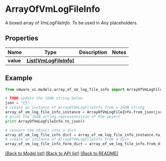 # ArrayOfVmLogFileInfo

A boxed array of *VmLogFileInfo*. To be used in *Any* placeholders. 

## Properties
Name | Type | Description | Notes
------------ | ------------- | ------------- | -------------
**value** | [**List[VmLogFileInfo]**](VmLogFileInfo.md) |  | 

## Example

```python
from vmware_vi.models.array_of_vm_log_file_info import ArrayOfVmLogFileInfo

# TODO update the JSON string below
json = "{}"
# create an instance of ArrayOfVmLogFileInfo from a JSON string
array_of_vm_log_file_info_instance = ArrayOfVmLogFileInfo.from_json(json)
# print the JSON string representation of the object
print ArrayOfVmLogFileInfo.to_json()

# convert the object into a dict
array_of_vm_log_file_info_dict = array_of_vm_log_file_info_instance.to_dict()
# create an instance of ArrayOfVmLogFileInfo from a dict
array_of_vm_log_file_info_form_dict = array_of_vm_log_file_info.from_dict(array_of_vm_log_file_info_dict)
```
[[Back to Model list]](../README.md#documentation-for-models) [[Back to API list]](../README.md#documentation-for-api-endpoints) [[Back to README]](../README.md)


